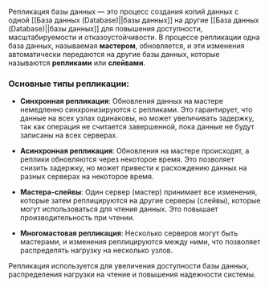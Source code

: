 Репликация базы данных — это процесс создания копий данных с одной [[База данных (Database)||базы данных]] на другие [[База данных (Database)||базы данных]] для повышения доступности, масштабируемости и отказоустойчивости. В процессе репликации одна база данных, называемая **мастером**, обновляется, и эти изменения автоматически передаются на другие базы данных, которые называются **репликами** или **слейвами**.

### Основные типы репликации:

- **Синхронная репликация**: Обновления данных на мастере немедленно синхронизируются с репликами. Это гарантирует, что данные на всех узлах одинаковы, но может увеличивать задержку, так как операция не считается завершенной, пока данные не будут записаны на всех серверах.

- **Асинхронная репликация**: Обновления на мастере происходят, а реплики обновляются через некоторое время. Это позволяет снизить задержку, но может привести к расхождению данных на разных серверах на некоторое время.

- **Мастера-слейвы**: Один сервер (мастер) принимает все изменения, которые затем реплицируются на другие серверы (слейвы), которые могут использоваться для чтения данных. Это повышает производительность при чтении.

- **Многомастовая репликация**: Несколько серверов могут быть мастерами, и изменения реплицируются между ними, что позволяет распределять нагрузку на несколько узлов.

Репликация используется для увеличения доступности базы данных, распределения нагрузки на чтение и повышения надежности системы.